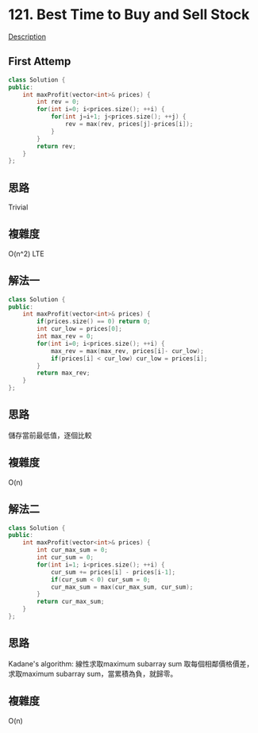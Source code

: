 # 121. Best Time to Buy and Sell Stock 
 
[Description](https://leetcode.com/problems/best-time-to-buy-and-sell-stock/description/)

## First Attemp
```C++
class Solution {
public:
    int maxProfit(vector<int>& prices) {
        int rev = 0;
        for(int i=0; i<prices.size(); ++i) {
            for(int j=i+1; j<prices.size(); ++j) {
                rev = max(rev, prices[j]-prices[i]);
            }
        }
        return rev;
    }
};
```

## 思路
Trivial

## 複雜度
O(n^2) LTE

## 解法一
```C++
class Solution {
public:
    int maxProfit(vector<int>& prices) {
        if(prices.size() == 0) return 0;
        int cur_low = prices[0];
        int max_rev = 0;
        for(int i=0; i<prices.size(); ++i) {
            max_rev = max(max_rev, prices[i]- cur_low);
            if(prices[i] < cur_low) cur_low = prices[i];
        }
        return max_rev;
    }
};
```
## 思路
儲存當前最低值，逐個比較

## 複雜度
O(n)

## 解法二
```C++
class Solution {
public:
    int maxProfit(vector<int>& prices) {
        int cur_max_sum = 0;
        int cur_sum = 0;
        for(int i=1; i<prices.size(); ++i) {
            cur_sum += prices[i] - prices[i-1];
            if(cur_sum < 0) cur_sum = 0;
            cur_max_sum = max(cur_max_sum, cur_sum);
        }
        return cur_max_sum;
    }
};
```
## 思路
Kadane's algorithm: 線性求取maximum subarray sum
取每個相鄰價格價差，求取maximum subarray sum，當累積為負，就歸零。


## 複雜度
O(n)